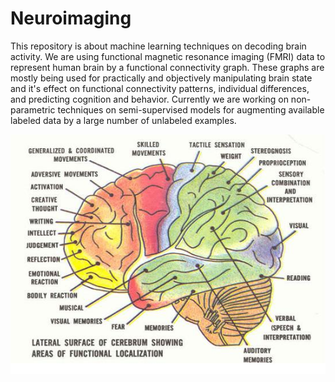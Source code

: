 # Neuroimaging

This repository is about machine learning techniques on decoding brain activity. We are using functional magnetic resonance imaging (FMRI) data to represent human brain by a functional connectivity graph. These graphs are mostly being used for practically and objectively manipulating brain state and it's effect on functional connectivity patterns, individual differences, and predicting cognition and behavior. Currently we are working on non-parametric techniques on semi-supervised models for augmenting available labeled data by a large number of unlabeled examples.


<p align="center">
  <img src="brain.jpg">
</p>
